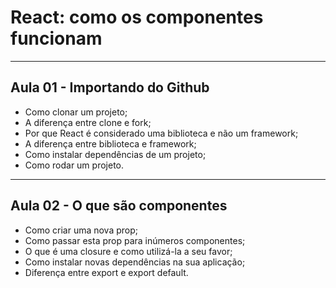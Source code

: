 # React: como os componentes funcionam

---

## Aula 01 - Importando do Github
<ul>
  <li>Como clonar um projeto;</li>
  <li>A diferença entre clone e fork;</li>
  <li>Por que React é considerado uma biblioteca e não um framework;</li>
  <li>A diferença entre biblioteca e framework;</li>
  <li>Como instalar dependências de um projeto;</li>
  <li>Como rodar um projeto.</li>
</ul>

---

## Aula 02 - O que são componentes
<ul>
  <li>Como criar uma nova prop;</li>
  <li>Como passar esta prop para inúmeros componentes;</li>
  <li>O que é uma closure e como utilizá-la a seu favor;</li>
  <li>Como instalar novas dependências na sua aplicação;</li>
  <li>Diferença entre export e export default.</li>
</ul>
